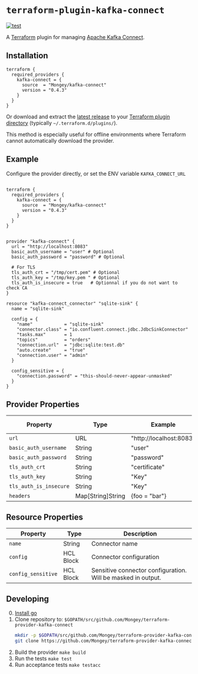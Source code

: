 # `terraform-plugin-kafka-connect`
[![test](https://github.com/Mongey/terraform-provider-kafka-connect/actions/workflows/test.yml/badge.svg)](https://github.com/Mongey/terraform-provider-kafka-connect/actions/workflows/test.yml)

A [Terraform][1] plugin for managing [Apache Kafka Connect][2].
## Installation

```hcl
terraform {
  required_providers {
    kafka-connect = {
      source  = "Mongey/kafka-connect"
      version = "0.4.3"
    }
  }
}
```

Or download and extract the [latest release](https://github.com/Mongey/terraform-provider-kafka-connect/releases/latest) to your [Terraform plugin directory][third-party-plugins] (typically `~/.terraform.d/plugins/`).

This method is especially useful for offline environments where Terraform cannot automatically download the provider.

## Example

Configure the provider directly, or set the ENV variable `KAFKA_CONNECT_URL`
```hcl

terraform {
  required_providers {
    kafka-connect = {
      source  = "Mongey/kafka-connect"
      version = "0.4.3"
    }
  }
}


provider "kafka-connect" {
  url = "http://localhost:8083"
  basic_auth_username = "user" # Optional
  basic_auth_password = "password" # Optional
  
  # For TLS
  tls_auth_crt = "/tmp/cert.pem" # Optional
  tls_auth_key = "/tmp/key.pem " # Optional
  tls_auth_is_insecure = true   # Optionnal if you do not want to check CA   
}

resource "kafka-connect_connector" "sqlite-sink" {
  name = "sqlite-sink"

  config = {
    "name"            = "sqlite-sink"
    "connector.class" = "io.confluent.connect.jdbc.JdbcSinkConnector"
    "tasks.max"       = 1
    "topics"          = "orders"
    "connection.url"  = "jdbc:sqlite:test.db"
    "auto.create"     = "true"
    "connection.user" = "admin"
  }

  config_sensitive = {
    "connection.password" = "this-should-never-appear-unmasked"
  }
}
```

## Provider Properties

| Property              | Type   | Example                 | Alternative environment variable name |
|-----------------------|--------|-------------------------|---------------------------------------|
| `url`                 | URL    | "http://localhost:8083" | `KAFKA_CONNECT_URL`                   |
| `basic_auth_username` | String | "user"                  | `KAFKA_CONNECT_BASIC_AUTH_USERNAME`   |
| `basic_auth_password` | String | "password"              | `KAFKA_CONNECT_BASIC_AUTH_PASSWORD`   |
| `tls_auth_crt`        | String | "certificate"           | `KAFKA_CONNECT_TLS_AUTH_CRT`          |
| `tls_auth_key`        | String | "Key"                   | `KAFKA_CONNECT_TLS_AUTH_KEY`          |
| `tls_auth_is_insecure`| String | "Key"                   | `KAFKA_CONNECT_TLS_IS_INSECURE`       |
| `headers`             | Map[String]String | {foo = "bar"}           | N/A                                   |

## Resource Properties

| Property              | Type      | Description                                                          |
|-----------------------|-----------|----------------------------------------------------------------------|
| `name`                | String    | Connector name                                                       |
| `config`              | HCL Block | Connector configuration                                              |
| `config_sensitive`    | HCL Block | Sensitive connector configuration. Will be masked in output.         |

## Developing

0. [Install go][install-go]
0. Clone repository to: `$GOPATH/src/github.com/Mongey/terraform-provider-kafka-connect`
    ``` bash
    mkdir -p $GOPATH/src/github.com/Mongey/terraform-provider-kafka-connect; cd $GOPATH/src/github.com/Mongey/
    git clone https://github.com/Mongey/terraform-provider-kafka-connect.git
    ```
0. Build the provider `make build`
0. Run the tests `make test`
0. Run acceptance tests `make testacc`

[1]: https://www.terraform.io
[2]: https://kafka.apache.org/documentation/#connect
[third-party-plugins]: https://www.terraform.io/docs/configuration/providers.html#third-party-plugins
[install-go]: https://golang.org/doc/install#install
